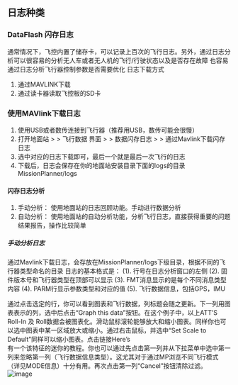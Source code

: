 ## 日志种类
### DataFlash 闪存日志
通常情况下，飞控内置了储存卡，可以记录上百次的飞行日志。另外，通过日志分析可以很容易的分析无人车或者无人机的飞行/行驶状态以及是否存在故障
也容易通过日志分析飞行器控制参数是否需要优化
日志下载方式
1. 通过MAVLINK下载
2. 通过读卡器读取飞控板的SD卡

### 使用MAVlink下载日志
1. 使用USB或者数传连接到飞行器（推荐用USB，数传可能会很慢）
2. 打开地面站 > > 飞行数据 界面 > > 数据闪存日志 > > 通过Mavlink下载闪存日志
3. 选中对应的日志下载即可，最后一个就是最后一次飞行的日志
4. 下载后，日志会保存在你的地面站安装目录下面的logs的目录 MissionPlanner/logs

#### 闪存日志分析
1. 手动分析： 使用地面站的日志回顾功能。手动进行数据分析
2. 自动分析： 使用地面站的自动分析功能，分析飞行日志，直接获得重要的问题结果报告，操作比较简单
##### 手动分析日志
通过Mavlink下载日志，会存放在MissionPlanner/logs下级目录，根据不同的飞行器类型命名的目录
日志的基本格式是：
(1). 行号在日志分析窗口的左侧
(2). 固件版本号和飞行器类型在顶部可以显示
(3). FMT消息显示的是每个不同消息类型内容
(4). PARM行显示参数类型和对应的值
(5). 飞行数据信息，包括GPS，IMU

通过点击选定的行，你可以看到图表和飞行数据，列标题会随之更新。下一列用图表表示的列，选中后点击“Graph this data”按钮。在这个例子中，以上ATT’S Roll-In 及 Roll数据会被图表化。滑动鼠标滚轮能够放大和缩小图表。同样你也可以选中图表中某一区域放大或缩小。通过右击鼠标，并选中“Set Scale to Default”同样可以缩小图表。点击链接Here’s  
有一个该特征的迷你的教程。你也可以通过先点击第一列并从下拉菜单中选中第一列来忽略第一列（飞行数据信息类型）。这尤其对于通过MP浏览不同飞行模式（详见MODE信息）十分有用。再次点击第一列“Cancel”按钮清除过滤。
![image](https://github.com/wzezhong/Rover/blob/master/images/log2.png)
